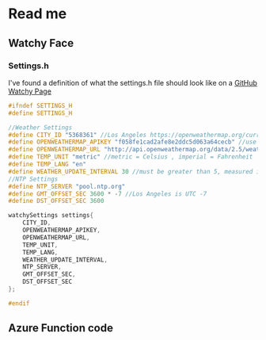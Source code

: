 # Read me


## Watchy Face

### Settings.h

I've found a definition of what the settings.h file should look like on a [GitHub Watchy Page](https://github.com/charlesrocket/skully/blob/master/settings.h)

```cpp
#ifndef SETTINGS_H
#define SETTINGS_H

//Weather Settings
#define CITY_ID "5368361" //Los Angeles https://openweathermap.org/current#cityid
#define OPENWEATHERMAP_APIKEY "f058fe1cad2afe8e2ddc5d063a64cecb" //use your own API key :)
#define OPENWEATHERMAP_URL "http://api.openweathermap.org/data/2.5/weather?id=" //open weather api
#define TEMP_UNIT "metric" //metric = Celsius , imperial = Fahrenheit
#define TEMP_LANG "en"
#define WEATHER_UPDATE_INTERVAL 30 //must be greater than 5, measured in minutes
//NTP Settings
#define NTP_SERVER "pool.ntp.org"
#define GMT_OFFSET_SEC 3600 * -7 //Los Angeles is UTC -7
#define DST_OFFSET_SEC 3600

watchySettings settings{
    CITY_ID,
    OPENWEATHERMAP_APIKEY,
    OPENWEATHERMAP_URL,
    TEMP_UNIT,
    TEMP_LANG,
    WEATHER_UPDATE_INTERVAL,
    NTP_SERVER,
    GMT_OFFSET_SEC,
    DST_OFFSET_SEC
};

#endif

```

## Azure Function code
